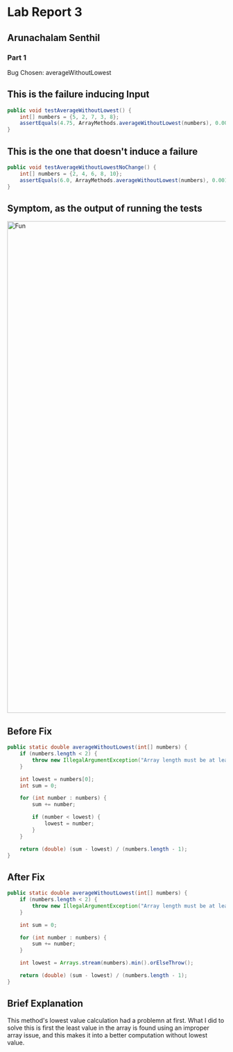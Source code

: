 # Lab Report 3
## **Arunachalam Senthil**


### Part 1
Bug Chosen: averageWithoutLowest

## This is the failure inducing Input

```java
public void testAverageWithoutLowest() {
    int[] numbers = {5, 2, 7, 3, 8};
    assertEquals(4.75, ArrayMethods.averageWithoutLowest(numbers), 0.001);
}
```

## This is the one that doesn't induce a failure
```java
public void testAverageWithoutLowestNoChange() {
    int[] numbers = {2, 4, 6, 8, 10};
    assertEquals(6.0, ArrayMethods.averageWithoutLowest(numbers), 0.001);
}
```

##  Symptom, as the output of running the tests

<img width="1133" alt="Fun" src="https://github.com/ArunanSS/cse15l-lab-reports/assets/83483462/449e8611-5e59-44b8-8a98-50d84a384a2b">


## Before Fix

```java
public static double averageWithoutLowest(int[] numbers) {
    if (numbers.length < 2) {
        throw new IllegalArgumentException("Array length must be at least 2");
    }

    int lowest = numbers[0];
    int sum = 0;

    for (int number : numbers) {
        sum += number;

        if (number < lowest) {
            lowest = number;
        }
    }

    return (double) (sum - lowest) / (numbers.length - 1);
}
```

## After Fix

```java
public static double averageWithoutLowest(int[] numbers) {
    if (numbers.length < 2) {
        throw new IllegalArgumentException("Array length must be at least 2");
    }

    int sum = 0;

    for (int number : numbers) {
        sum += number;
    }

    int lowest = Arrays.stream(numbers).min().orElseThrow();

    return (double) (sum - lowest) / (numbers.length - 1);
}
```

## Brief Explanation
This method's lowest value calculation had a problemn at first. What I did to solve this is first  the least value in the array is found using an improper array issue, and this makes it into a better  computation without lowest value.


